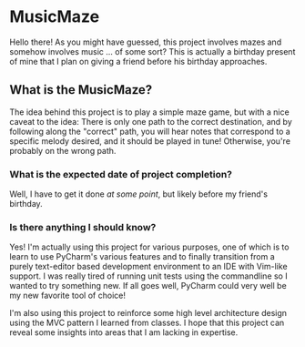 # MusicMaze

Hello there! As you might have guessed, this project involves mazes and somehow involves 
music ... of some sort? This is actually a birthday present of mine that I plan on giving a
friend before his birthday approaches.

## What is the MusicMaze?
The idea behind this project is to play a simple maze game, but with a nice caveat to the
idea: There is only one path to the correct destination, and by following along the
"correct" path, you will hear notes that correspond to a specific melody desired, and it
should be played in tune! Otherwise, you're probably on the wrong path.

### What is the expected date of project completion?
Well, I have to get it done *at some point*, but likely before my friend's birthday.

### Is there anything I should know?
Yes! I'm actually using this project for various purposes, one of which is to learn to
use PyCharm's various features and to finally transition from a purely text-editor based
development environment to an IDE with Vim-like support. I was really tired of running 
unit tests using the commandline so I wanted to try something new. If all goes well, PyCharm
could very well be my new favorite tool of choice!

I'm also using this project to reinforce some high level architecture design using the MVC 
pattern I learned from classes. I hope that this project can reveal some insights into areas
that I am lacking in expertise.
